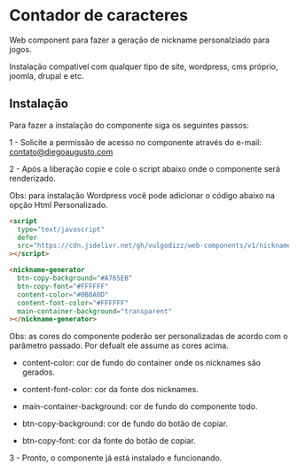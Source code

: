 # Contador de caracteres

Web component para fazer a geração de nickname personalziado para jogos.

Instalação compativel com qualquer tipo de site, wordpress, cms próprio, joomla, drupal e etc.

## Instalação

Para fazer a instalação do componente siga os seguintes passos:

1 - Solicite a permissão de acesso no componente através do e-mail: contato@diegoaugusto.com

2 - Após a liberação copie e cole o script abaixo onde o componente será renderizado.

Obs: para instalação Wordpress você pode adicionar o código abaixo na opção Html Personalizado.

```html
<script
  type="text/javascript"
  defer
  src="https://cdn.jsdelivr.net/gh/vulgodizz/web-components/v1/nickname-generator/lazy.min.js"
></script>

<nickname-generator
  btn-copy-background="#A765EB"
  btn-copy-font="#FFFFFF"
  content-color="#0B0A0D"
  content-font-color="#FFFFFF"
  main-container-background="transparent"
></nickname-generator>
```
Obs: as cores do componente poderão ser personalizadas de acordo com o parâmetro passado. Por defualt ele assume as cores acima.

-   content-color: cor de fundo do container onde os nicknames são gerados.

-   content-font-color: cor da fonte dos nicknames.

-   main-container-background: cor de fundo do componente todo.

-   btn-copy-background: cor de fundo do botão de copiar.

-   btn-copy-font: cor da fonte do botão de copiar.

3 - Pronto, o componente já está instalado e funcionando.
